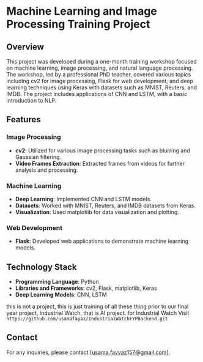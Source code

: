 # Machine Learning and Image Processing Training Project

## Overview
This project was developed during a one-month training workshop focused on machine learning, image processing, and natural language processing. The workshop, led by a professional PhD teacher, covered various topics including cv2 for image processing, Flask for web development, and deep learning techniques using Keras with datasets such as MNIST, Reuters, and IMDB. The project includes applications of CNN and LSTM, with a basic introduction to NLP.

## Features

### Image Processing
- **cv2**: Utilized for various image processing tasks such as blurring and Gaussian filtering.
- **Video Frames Extraction**: Extracted frames from videos for further analysis and processing.

### Machine Learning
- **Deep Learning**: Implemented CNN and LSTM models.
- **Datasets**: Worked with MNIST, Reuters, and IMDB datasets from Keras.
- **Visualization**: Used matplotlib for data visualization and plotting.

### Web Development
- **Flask**: Developed web applications to demonstrate machine learning models.

## Technology Stack
- **Programming Language**: Python
- **Libraries and Frameworks**: cv2, Flask, matplotlib, Keras
- **Deep Learning Models**: CNN, LSTM


this is not a project, this is just training of all these thing prior to our final  year project, Industrial Watch, that is AI project.
for Industrial Watch Visit   ```
https://github.com/usamafayaz/IndustrialWatchFYPBackend.git
    ```
## Contact
For any inquiries, please contact [usama.fayyaz157@gmail.com].
